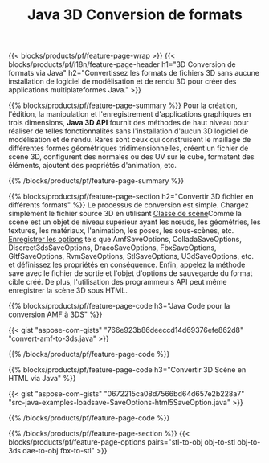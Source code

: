 ﻿---
title: Java 3D Conversion de formats
url: /fr/java/conversion/
description: Convertir 3D formats amf 3ds amf ase att dae drc dxf fbx gltf jt obj ply rvm stl u3d usdz usd vrml x avec quelques lignes de code Java via la bibliothèque Java.
---
{{< blocks/products/pf/feature-page-wrap >}}
{{< blocks/products/pf/i18n/feature-page-header h1="3D Conversion de formats via Java" h2="Convertissez les formats de fichiers 3D sans aucune installation de logiciel de modélisation et de rendu 3D pour créer des applications multiplateformes Java." >}}

{{% blocks/products/pf/feature-page-summary %}}
Pour la création, l'édition, la manipulation et l'enregistrement d'applications graphiques en trois dimensions, **Java 3D API** fournit des méthodes de haut niveau pour réaliser de telles fonctionnalités sans l'installation d'aucun 3D logiciel de modélisation et de rendu. Rares sont ceux qui construisent le maillage de différentes formes géométriques tridimensionnelles, créent un fichier de scène 3D, configurent des normales ou des UV sur le cube, formatent des éléments, ajoutent des propriétés d'animation, etc. 

{{% /blocks/products/pf/feature-page-summary %}}

{{% blocks/products/pf/feature-page-section h2="Convertir 3D fichier en différents formats" %}}
Le processus de conversion est simple. Chargez simplement le fichier source 3D en utilisant [Classe de scène](https://apireference.aspose.com/3d/java/com.aspose.threed/Scene)Comme la scène est un objet de niveau supérieur ayant les nœuds, les géométries, les textures, les matériaux, l'animation, les poses, les sous-scènes, etc. [Enregistrer les options](https://apireference.aspose.com/3d/java/com.aspose.threed/SaveOptions) tels que AmfSaveOptions, ColladaSaveOptions, Discreet3dsSaveOptions, DracoSaveOptions, FbxSaveOptions, GltfSaveOptions, RvmSaveOptions, StlSaveOptions, U3dSaveOptions, etc. et définissez les propriétés en conséquence. Enfin, appelez la méthode save avec le fichier de sortie et l'objet d'options de sauvegarde du format cible créé. De plus, l'utilisation des programmeurs API peut même enregistrer la scène 3D sous HTML.


{{% blocks/products/pf/feature-page-code h3="Java Code pour la conversion AMF à 3DS" %}}

{{< gist "aspose-com-gists" "766e923b86deeccd14d69376efe862d8" "convert-amf-to-3ds.java" >}}

{{% /blocks/products/pf/feature-page-code %}}


{{% blocks/products/pf/feature-page-code h3="Convertir 3D Scène en HTML via Java" %}}

{{< gist "aspose-com-gists" "0672215ca08d7566bd64d657e2b228a7" "src-java-examples-loadsave-SaveOptions-html5SaveOption.java" >}}

{{% /blocks/products/pf/feature-page-code %}}

{{% /blocks/products/pf/feature-page-section %}}
{{< blocks/products/pf/feature-page-options pairs="stl-to-obj obj-to-stl obj-to-3ds dae-to-obj fbx-to-stl" >}}